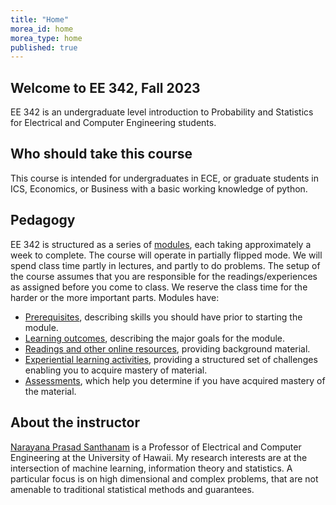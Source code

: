 ```yaml
---
title: "Home"
morea_id: home
morea_type: home
published: true
---
```


## Welcome to EE 342, Fall 2023

EE 342 is an undergraduate level introduction to Probability and Statistics
for Electrical and Computer Engineering students.


## Who should take this course

This course is intended for undergraduates in ECE, or graduate
students in ICS, Economics, or Business with a basic working
knowledge of python.

## Pedagogy

EE 342 is structured as a series of [modules](/modules), each taking
approximately a week to complete. The course will operate in partially
flipped mode. We will spend class time partly in lectures, and partly
to do problems. The setup of the course assumes that you are
responsible for the readings/experiences as assigned before you come
to class. We reserve the class time for the harder or the more
important parts. Modules have:

  * [Prerequisites](https://uhm-descartes.github.io/ee342/prerequisites), describing skills you should have prior to starting the module.
  * [Learning outcomes](https://uhm-descartes.github.io/ee342/outcomes), describing the major goals for the module.
  * [Readings and other online resources](https://uhm-descartes.github.io/ee342/readings), providing background material.
  * [Experiential learning activities](https://uhm-descartes.github.io/ee342/experiences), providing a structured set of challenges enabling you to acquire mastery of material.
  * [Assessments](https://uhm-descartes.github.io/ee342/assessments), which help you determine if you have acquired mastery of the material.

## About the instructor

[Narayana Prasad Santhanam](https://ee.hawaii.edu/faculty/profile?usr=63) is a Professor of Electrical and Computer Engineering at the University of Hawaii. My research interests are at the intersection of machine learning, information theory and statistics. A particular focus is on high dimensional and complex problems, that are not amenable to traditional statistical methods and guarantees.
